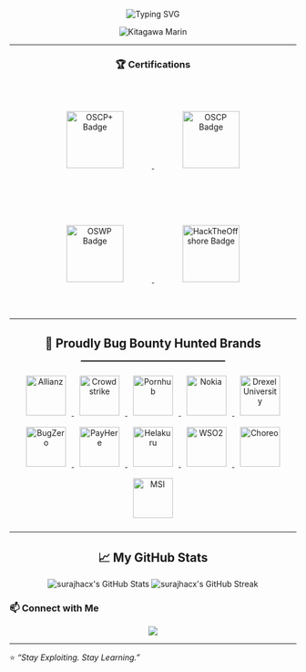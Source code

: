 <p align="center">
  <img src="https://readme-typing-svg.demolab.com/?font=Fira+Code&size=30&pause=1000&color=green&center=true&vCenter=true&width=500&lines=+OSCP+|+OSWP+|+Bug+Hunter" alt="Typing SVG" />
</p>

<div align="center">

<img src="https://giffiles.alphacoders.com/131/131328.gif" alt="Kitagawa Marin" />

</div>

---

<div align="center">

### 🏆 **Certifications**

<p>
  <a href="https://credentials.offsec.com/37444eda-dfea-49f2-b8c8-f5ea3564338d#acc.ZeiPxRKg" target="_blank" rel="noopener noreferrer">
    <img src="https://www.offsec.com/_astro/OSCP-plus.BZHuApYA_Ztlntl.svg" alt="OSCP+ Badge" width="100" style="margin: 50px;" />
  </a>
  <a href="https://credentials.offsec.com/9744230a-c5a7-4a5b-9879-9b854cabc25f#acc.quvORTWt" target="_blank" rel="noopener noreferrer">
    <img src="https://images.credly.com/images/ec81134d-e80b-4eb5-ae07-0eb8e1a60fcd/image.png" alt="OSCP Badge" width="100" style="margin: 50px;" />
  </a>
  <a href="https://credentials.offsec.com/47a38259-6cca-4c59-a066-6dd650ed1f85#acc.sw4pjbR7" target="_blank" rel="noopener noreferrer">
    <img src="https://cdn.sanity.io/images/t7y0tkf4/production/ea74dbe1235676244262fd9ebb3cf37b7783c0d7-300x300.svg" alt="OSWP Badge" width="100" style="margin: 50px;" />
  </a>
  <a href="https://hacktheoffshore.com/" target="_blank" rel="noopener noreferrer">
    <img src="https://www.hackthebox.com/images/landingv3/offshore-icon.webp" alt="HackTheOffshore Badge" width="100" style="margin: 50px;" />
  </a>
</p>

</div>                                       

---

<div align="center">

## 🐉 Proudly Bug Bounty Hunted Brands

<hr style="border:1px solid gray;width:50%;">

<p align="center">
  <a href="https://www.allianz.com/en/about-us/at-a-glance/strategy-values/it-security.html" target="_blank">
    <img src="https://www.allianz.lk/content/dam/onemarketing/system/allianz-logo.svg" alt="Allianz" width="70" style="margin: 10px;" />
  </a>

  <a href="https://www.crowdstrike.com/" target="_blank">
    <img src="https://assets.crowdstrike.com/is/image/crowdstrikeinc/black-primary-crowdstrike-logo-1-addedPadding-3" alt="Crowdstrike" width="70" style="margin: 10px;" />
  </a>

  <a href="https://www.pornhub.com" target="_blank">
    <img src="https://upload.wikimedia.org/wikipedia/commons/thumb/f/f1/Pornhub-logo.svg/1280px-Pornhub-logo.svg.png" alt="Pornhub" width="70" style="margin: 10px;" />
  </a>

  <a href="https://www.nokia.com/about-us/security/" target="_blank">
    <img src="https://www.svgrepo.com/show/342072/nokia.svg" alt="Nokia" width="70" style="margin: 10px;" />
  </a>

  <a href="https://drexel.edu/it/security/" target="_blank">
    <img src="https://drexel.edu/identity/~/media/Drexel/UMaC-Site-Group/Identity/Images/pageLogos/resized_Drexel-logos/Vertical---Blue-on-White---3200x1800.jpg" alt="Drexel University" width="70" style="margin: 10px;" />
  </a>

  <a href="https://bugzero.io/" target="_blank">
    <img src="https://firebasestorage.googleapis.com/v0/b/bug-zero.appspot.com/o/images%2Forganization%2Fbz%2Fbugzero-dp.png?alt=media&token=60e6a9bf-ef01-4e46-9cd0-1f903e3d9362" alt="BugZero" width="70" style="margin: 10px;" />
  </a>

  <a href="https://payhere.lk/" target="_blank">
    <img src="https://payherestorage.blob.core.windows.net/payhere-resources/www/images/PayHere-Logo.png" alt="PayHere" width="70" style="margin: 10px;" />
  </a>

  <a href="https://www.helakuru.lk/" target="_blank">
    <img src="https://www.helakuru.lk/assets/images/helakuru-logo1.png" alt="Helakuru" width="70" style="margin: 10px;" />
  </a>

  <a href="https://wso2.com/security/" target="_blank">
    <img src="https://wso2.cachefly.net/wso2/sites/all/2023/images/webp/wso2-logo.webp" alt="WSO2" width="70" style="margin: 10px;" />
  </a>

  <a href="https://wso2.com/choreo" target="_blank">
    <img src="https://wso2.cachefly.net/wso2/sites/all/2020-theme/images/choreo-logo-black.svg" alt="Choreo" width="70" style="margin: 10px;" />
  </a>

  <a href="https://www.msi.com" target="_blank">
    <img src="https://storage-asset.msi.com/frontend/imgs/logo.png" alt="MSI" width="70" style="margin: 10px;" />
  </a>
</p>

</div>

---
<div align="center">

## 📈 My GitHub Stats

<img src="https://github-readme-stats.vercel.app/api?username=surajhacx&theme=monokai&show_icons=true&hide_border=false&count_private=true" alt="surajhacx's GitHub Stats" />

<img src="https://github-readme-streak-stats.herokuapp.com/?user=surajhacx&theme=monokai&hide_border=false" alt="surajhacx's GitHub Streak" />

</div>

### 📫 **Connect with Me**

<p align="center">
  <a href="https://www.linkedin.com/in/suraj-theekshana-10171023a/">
    <img src="https://img.shields.io/badge/LinkedIn-Connect-blue?style=for-the-badge&logo=linkedin" />
  </a>

</p>

---

⭐️ *“Stay Exploiting. Stay Learning.”*

